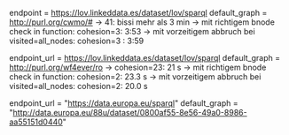 endpoint =  https://lov.linkeddata.es/dataset/lov/sparql
default_graph = http://purl.org/cwmo/# 
->  41: bissi mehr als 3 min
-> mit richtigem bnode check in function: cohesion=3: 3:53
-> mit vorzeitigem abbruch bei visited=all_nodes: cohesion=3 : 3:59

endpoint_url = https://lov.linkeddata.es/dataset/lov/sparql
default_graph = http://purl.org/wf4ever/ro
-> cohesion=23: 21 s
-> mit richtigem bnode check in function: cohesion=2: 23.3 s
-> mit vorzeitigem abbruch bei visited=all_nodes: cohesion=2: 20.0 s

endpoint_url = "https://data.europa.eu/sparql"
default_graph = "http://data.europa.eu/88u/dataset/0800af55-8e56-49a0-8986-aa55151d0440"